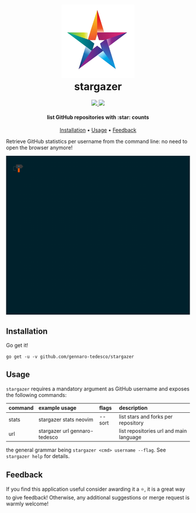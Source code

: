 <h1 align="center">
  <br>
  <img width="200" height="200" src="img/logo.png">
  <br>
  stargazer
  <br>
</h1>

<p align="center">
  <a href="http://makeapullrequest.com">
    <img src="https://img.shields.io/badge/PRs-welcome-brightgreen.svg?style=flat-square">
  </a>
  <a href="https://github.com/gennaro-tedesco/stargazer/releases">
    <img src="https://img.shields.io/github/release/gennaro-tedesco/stargazer">
  </a>
</p>

<h4 align="center">list GitHub repositories with :star: counts</h4>
<p align="center">
  <a href="#Installation">Installation</a> •
  <a href="#Usage">Usage</a> •
  <a href="#Feedback">Feedback</a>
</p>

Retrieve GitHub statistics per username from the command line: no need to open the browser anymore!

![](img/demo.gif)

## Installation
Go get it!
```
go get -u -v github.com/gennaro-tedesco/stargazer
```

## Usage
`stargazer` requires a mandatory argument as GitHub username and exposes the following commands:

| command | example usage                 | flags  | description
|:------- |:----------------------------- |:------ |:------------
| stats   | stargazer stats neovim        | --sort | list stars and forks per repository
| url     | stargazer url gennaro-tedesco |        | list repositories url and main language

the general grammar being `stargazer <cmd> username --flag`. See `stargazer help` for details.

## Feedback
If you find this application useful consider awarding it a ⭐, it is a great way to give feedback! Otherwise, any additional suggestions or merge request is warmly welcome!

